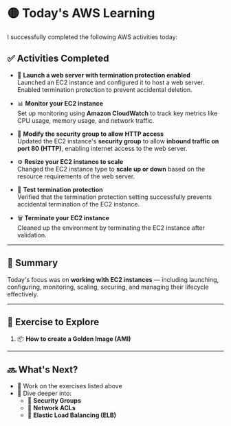# 🟡 Today's AWS Learning

I successfully completed the following AWS activities today:

## ✅ Activities Completed

- 🚀 **Launch a web server with termination protection enabled**  
  Launched an EC2 instance and configured it to host a web server. Enabled termination protection to prevent accidental deletion.

- 📊 **Monitor your EC2 instance**  
  Set up monitoring using **Amazon CloudWatch** to track key metrics like CPU usage, memory usage, and network traffic.

- 🔐 **Modify the security group to allow HTTP access**  
  Updated the EC2 instance's **security group** to allow **inbound traffic on port 80 (HTTP)**, enabling internet access to the web server.

- ⚙️ **Resize your EC2 instance to scale**  
  Changed the EC2 instance type to **scale up or down** based on the resource requirements of the web server.

- 🧪 **Test termination protection**  
  Verified that the termination protection setting successfully prevents accidental termination of the EC2 instance.

- 🗑️ **Terminate your EC2 instance**  
  Cleaned up the environment by terminating the EC2 instance after validation.

---

## 📝 Summary

Today's focus was on **working with EC2 instances** — including launching, configuring, monitoring, scaling, securing, and managing their lifecycle effectively.

---

## 🧪 Exercise to Explore

1. 📦 **How to create a Golden Image (AMI)**

---

## 🔜 What's Next?

- 🧠 Work on the exercises listed above  
- 🧩 Dive deeper into:
  - 🔐 **Security Groups**
  - 🧱 **Network ACLs**
  - 🧰 **Elastic Load Balancing (ELB)**
